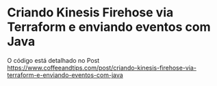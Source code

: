# Criando Kinesis Firehose via Terraform e enviando eventos com Java

O código está detalhado no Post https://www.coffeeandtips.com/post/criando-kinesis-firehose-via-terraform-e-enviando-eventos-com-java


